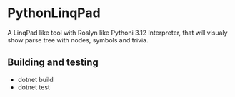 # PythonLinqPad

A LinqPad like tool with Roslyn like Pythoni 3.12 Interpreter, that will visualy show parse tree with nodes, symbols and trivia.

## Building and testing

 - dotnet build
 - dotnet test

